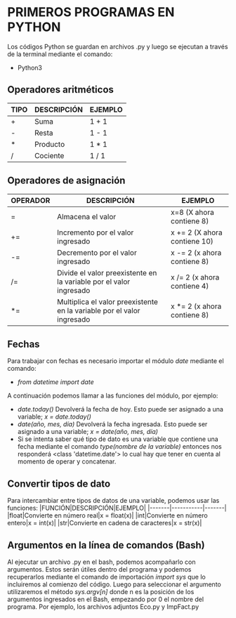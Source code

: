# PRIMEROS PROGRAMAS EN PYTHON

Los códigos Python se guardan en archivos .py y luego se ejecutan a través de la terminal mediante el comando:
* Python3 <Nombre del programa>

## Operadores aritméticos
|TIPO|DESCRIPCIÓN|EJEMPLO|
|----|-----------|-------|
|+|Suma|1 + 1|
|-|Resta|1 - 1|
|*|Producto|1 * 1|
|/|Cociente|1 / 1|

## Operadores de asignación
|OPERADOR|DESCRIPCIÓN|EJEMPLO|
|--------|-------|-------|
|=|Almacena el valor|x=8 (X ahora contiene 8)|
|+=|Incremento por el valor ingresado|x += 2 (X ahora contiene 10)|
|-=|Decremento por el valor ingresado|x -= 2 (x ahora contiene 8)|
|/=|Divide el valor preexistente en la variable por el valor ingresado|x /= 2 (x ahora contiene 4)|
|*=|Multiplica el valor preexistente en la variable por el valor ingresado|x *= 2 (x ahora contiene 8)|

## Fechas
Para trabajar con fechas es necesario importar el módulo *date* mediante el comando:
* *from datetime import date*

A continuación podemos llamar a las funciones del módulo, por ejemplo:
* *date.today()* Devolverá la fecha de hoy. Esto puede ser asignado a una variable; *x = date.today()*
* *date(año, mes, día)* Devolverá la fecha ingresada. Esto puede ser asignado a una variable; *x = date(año, mes, día)*
* Si se intenta saber qué tipo de dato es una variable que contiene una fecha mediante el comando *type(nombre de la variable)* entonces nos responderá <class 'datetime.date'> lo cual hay que tener en cuenta al momento de operar y concatenar.

## Convertir tipos de dato
Para intercambiar entre tipos de datos de una variable, podemos usar las funciones:
|FUNCIÓN|DESCRIPCIÓN|EJEMPLO|
|-------|-----------|-------|
|float|Convierte en número real|x = float(x)|
|int|Convierte en número entero|x = int(x)|
|str|Convierte en cadena de caracteres|x = str(x)|

## Argumentos en la línea de comandos (Bash)
Al ejecutar un archivo .py en el bash, podemos acompañarlo con argumentos. Estos serán útiles dentro del programa y podemos recuperarlos mediante el comando de importación *import sys* que lo incluiremos al comienzo del código. Luego para seleccionar el argumento utilizaremos el método *sys.argv[n]* donde n es la posición de los argumentos ingresados en el Bash, empezando por 0 el nombre del programa. Por ejemplo, los archivos adjuntos Eco.py y ImpFact.py 

